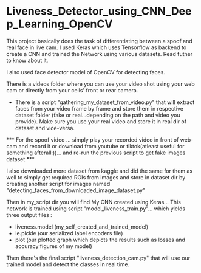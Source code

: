 # Liveness_Detector_using_CNN_Deep_Learning_OpenCV

This project basically does the task of differentiating between a spoof and real face in live cam. I used Keras which uses Tensorflow as backend to create a CNN and trained the Network using various datasets. Read futher to know about it.

I also used face detector model of OpenCV for detecting faces.

There is a videos folder where you can use your video shot using your web cam or directly from your cells' front or rear camera.
  - There is a script "gathering_my_dataset_from_video.py" that will extract faces from your video frame by frame and store them in respective dataset folder (fake or real...depending on the path and video you provide). Make sure you use your real video and store it in real dir of dataset and vice-versa. 


*** For the spoof video ... simply play your recorded video in front of web-cam and record it or download from youtube or tiktok(atleast useful for something afterall:))... and re-run the previous script to get fake images dataset ***

I also downloaded more dataset from kaggle and did the same for them as well to simply get required ROIs from images and store in dataset dir by creating another script for images named "detecting_faces_from_downloaded_image_dataset.py"

Then in my_script dir you will find My CNN created using Keras... This network is trained using script "model_liveness_train.py"... which yields three output files : 
  - liveness.model (my_self_created_and_trained_model)
  - le.pickle (our serialized label encoders file)
  - plot (our plotted graph which depicts the results such as losses and accuracy figures of my model)
  
 Then there's the final script "liveness_detection_cam.py" that will use our trained model and detect the classes in real time.
